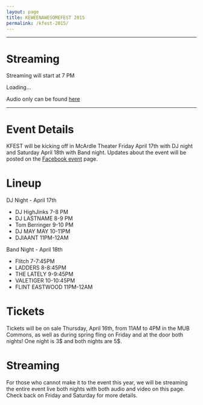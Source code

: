 ```yaml
---
layout: page
title: KEWEENAWESOMEFEST 2015
permalink: /kfest-2015/
---
```


----

# Streaming

Streaming will start at 7 PM

<div id="live-video">Loading...</div>
<script>
  jwplayer.key="QOM8nBM9YblVTd5FdhWTW9bYOmkMd0CmACOrA1+gZeE=";
  jwplayer("live-video").setup({
  	file: "http://livestreaming.mtu.edu:1935/198/cdfeb2ee3226751df22193b09fc4da18/playlist.m3u8",
  	height: 540,
  	width: 960,
  	androidhls: true
  });
</script>


Audio only can be found [here](http://54.86.47.36:8000/kfest.m3u)

----

# Event Details

KFEST will be kicking off in McArdle Theater Friday April 17th with DJ night and Saturday April 18th with Band night. Updates about the event will be posted on the [Facebook event](https://www.facebook.com/events/1389379091380109/permalink/1410609099257108/) page.

# Lineup

DJ Night - April 17th

- DJ HighJinks 7-8 PM
- DJ LASTNAME 8-9 PM
- Tom Berringer 9-10 PM
- DJ MAY MAY 10-11PM
- DJIAANT 11PM-12AM

Band Night - April 18th

- Flitch 7-7:45PM
- LADDERS 8-8:45PM
- THE LATELY 9-9:45PM
- VALETIGER 10-10:45PM
- FLINT EASTWOOD 11PM-12AM


# Tickets

Tickets will be on sale Thursday, April 16th, from 11AM to 4PM in the MUB Commons, as well as during spring fling on Friday and at the door both nights! One night is 3$ and both nights are 5$.

# Streaming

For those who cannot make it to the event this year, we will be streaming the entire event live both nights with both audio and video on this page. Check back on Friday and Saturday for more details.
